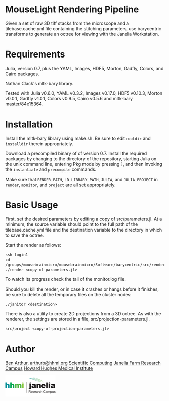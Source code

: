 MouseLight Rendering Pipeline
=============================

Given a set of raw 3D tiff stacks from the microscope and a tilebase.cache.yml
file containing the stitching parameters, use barycentric transforms to
generate an octree for viewing with the Janelia Workstation.


Requirements
============

Julia, version 0.7, plus the YAML, Images, HDF5, Morton, Gadfly, Colors, and
Cairo packages.

Nathan Clack's mltk-bary library.

Tested with Julia v0.6.0, YAML v0.3.2, Images v0.17.0, HDF5 v0.10.3, Morton
v0.0.1, Gadfly v1.0.1, Colors v0.9.5, Cairo v0.5.6 and mltk-bary master/84e15364.


Installation
============

Install the mltk-bary library using make.sh.  Be sure to edit ```rootdir```
and ```installdir``` therein appropriately.

Download a precompiled binary of of version 0.7.  Install the required
packages by changing to the directory of the repository, starting Julia on
the unix command line, entering Pkg mode by pressing `]`, and then invoking
the `instantiate` and `precompile` commands.

Make sure that ```RENDER_PATH```, ```LD_LIBRARY_PATH```, ```JULIA```,
and ```JULIA_PROJECT``` in ```render```, ```monitor```, and ```project```
are all set appropriately.


Basic Usage
===========

First, set the desired parameters by editing a copy of src/parameters.jl.
At a minimum, the source variable should point to the full path of the
tilebase.cache.yml file and the destination variable to the directory in
which to save the octree.

Start the render as follows:

```
ssh login1
cd /groups/mousebrainmicro/mousebrainmicro/Software/barycentric/src/render
./render <copy-of-parameters.jl>
```

To watch its progress check the tail of the monitor.log file.

Should you kill the render, or in case it crashes or hangs before it finishes,
be sure to delete all the temporary files on the cluster nodes:

```
./janitor <destination>
```

There is also a utility to create 2D projections from a 3D octree.  As with
the renderer, the settings are stored in a file, src/projection-parameters.jl.

```
src/project <copy-of-projection-parameters.jl>
```


Author
======

[Ben Arthur](http://www.janelia.org/people/research-resources-staff/ben-arthur), arthurb@hhmi.org
[Scientific Computing](http://www.janelia.org/research-resources/computing-resources)
[Janelia Farm Research Campus](http://www.janelia.org)
[Howard Hughes Medical Institute](http://www.hhmi.org)

[![Picture](/hhmi_janelia_160px.png)](http://www.janelia.org)
